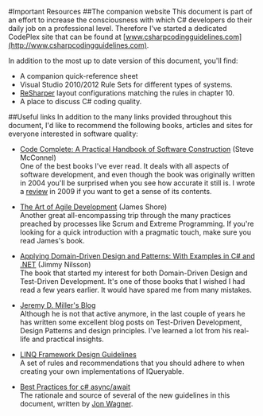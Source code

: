 <!--
NOTE: Requires Markdown Extra. See http://michelf.ca/projects/php-markdown/extra/
 --> 

#Important Resources
##The companion website
This document is part of an effort to increase the consciousness with which C# developers do their daily job on a professional level. Therefore I've started a dedicated CodePlex site that can be found at [www.csharpcodingguidelines.com](http://www.csharpcodingguidelines.com).

In addition to the most up to date version of this document, you'll find:

- A companion quick-reference sheet
- Visual Studio 2010/2012 Rule Sets for different types of systems.
- [ReSharper](http://www.jetbrains.com/resharper/download/) layout configurations matching the rules in chapter 10.
- A place to discuss C# coding quality.

##Useful links
In addition to the many links provided throughout this document, I'd like to recommend the following books, articles and sites for everyone interested in software quality:

* [Code Complete: A Practical Handbook of Software Construction](http://www.amazon.com/Code-Complete-Practical-Handbook-Construction/dp/0735619670) (Steve McConnel)  
One of the best books I've ever read. It deals with all aspects of software development, and even though the book was originally written in 2004 you'll be surprised when you see how accurate it still is. I wrote a [review](http:/www.dennisdoomen.net/2009/07/book-review-code-complete-2nd-edition.html) in 2009 if you want to get a sense of its contents.

* [The Art of Agile Development](http://www.amazon.com/Art-Agile-Development-James-Shore/dp/0596527675) (James Shore)  
Another great all-encompassing trip through the many practices preached by processes like Scrum and Extreme Programming. If you're looking for a quick introduction with a pragmatic touch, make sure you read James's book.

* [Applying Domain-Driven Design and Patterns: With Examples in C# and .NET](http://www.amazon.com/Applying-Domain-Driven-Design-Patterns-Examples/dp/0321268202) (Jimmy Nilsson)  
The book that started my interest for both Domain-Driven Design and Test-Driven Development. It's one of those books that I wished I had read a few years earlier. It would have spared me from many mistakes.

* [Jeremy D. Miller's Blog](http://codebetter.com/blogs/jeremy.miller/)  
Although he is not that active anymore, in the last couple of years he has written some excellent blog posts on Test-Driven Development, Design Patterns and design principles. I've learned a lot from his real-life and practical insights.

* [LINQ Framework Design Guidelines](http://blogs.msdn.com/b/mirceat/archive/2008/03/13/linq-framework-design-guidelines.aspx)  
A set of rules and recommendations that you should adhere to when creating your own implementations of IQueryable.

* [Best Practices for c# async/await](http://code.jonwagner.com/2012/09/06/best-practices-for-c-asyncawait/)  
The rationale and source of several of the new guidelines in this document, written by [Jon Wagner](https://twitter.com/jonwagnerdotcom).
